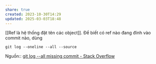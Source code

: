 ```yaml
---
share: true
created: 2023-10-30T14:29
updated: 2025-03-03T18:48
---
```

[[Ref là hệ thống đặt tên các object]]. Để biết có ref nào đang đính vào commit nào, dùng 
```
git log --oneline --all --source
```
Nguồn:: [git log --all missing commit - Stack Overflow](https://stackoverflow.com/q/15426257/3416774)